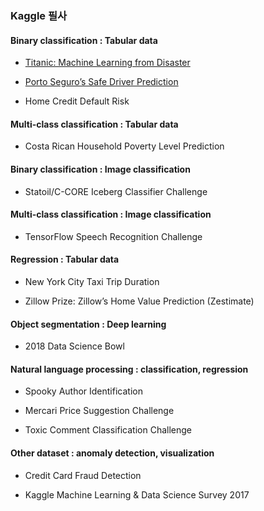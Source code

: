 ### Kaggle 필사

#### Binary classification : Tabular data

- [Titanic: Machine Learning from Disaster](https://github.com/qsdcfd/kaggle/tree/TIL/Titanic)

- [Porto Seguro’s Safe Driver Prediction](https://github.com/qsdcfd/kaggle/tree/TIL/Porto_Seguro%E2%80%99s%20Safe%20Driver_Prediction)

- Home Credit Default Risk

#### Multi-class classification : Tabular data

- Costa Rican Household Poverty Level Prediction

#### Binary classification : Image classification

- Statoil/C-CORE Iceberg Classifier Challenge

#### Multi-class classification : Image classification

- TensorFlow Speech Recognition Challenge

#### Regression : Tabular data

-  New York City Taxi Trip Duration

-  Zillow Prize: Zillow’s Home Value Prediction (Zestimate)

#### Object segmentation : Deep learning

- 2018 Data Science Bowl

#### Natural language processing : classification, regression

- Spooky Author Identification

-  Mercari Price Suggestion Challenge

- Toxic Comment Classification Challenge

#### Other dataset : anomaly detection, visualization

-  Credit Card Fraud Detection

- Kaggle Machine Learning & Data Science Survey 2017
